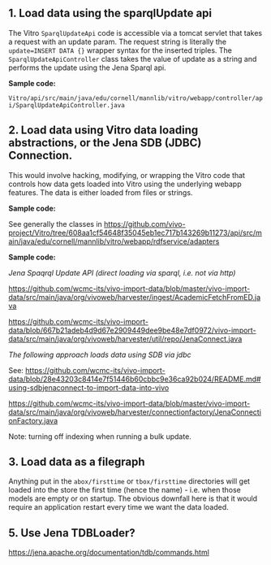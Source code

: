 ## 1. Load data using the sparqlUpdate api

The Vitro `SparqlUpdateApi` code is accessible via a tomcat servlet that takes a request with an update param. The request string is literally the `update=INSERT DATA {}` wrapper syntax for the inserted triples. The `SparqlUpdateApiController` class takes the value of update as a string and performs the update using the Jena Sparql api.

**Sample code:**

`Vitro/api/src/main/java/edu/cornell/mannlib/vitro/webapp/controller/api/SparqlUpdateApiController.java`

## 2. Load data using Vitro data loading abstractions, or the Jena SDB (JDBC) Connection.

This would involve hacking, modifying, or wrapping the Vitro code that controls how data gets loaded into Vitro using the underlying webapp features. The data is either loaded from files or strings.

**Sample code:**

See generally the classes in https://github.com/vivo-project/Vitro/tree/608aa1cf54648f35045eb1ec717b143269b11273/api/src/main/java/edu/cornell/mannlib/vitro/webapp/rdfservice/adapters

**Sample code:**

_Jena Spaqrql Update API (direct loading via sparql, i.e. not via http)_

https://github.com/wcmc-its/vivo-import-data/blob/master/vivo-import-data/src/main/java/org/vivoweb/harvester/ingest/AcademicFetchFromED.java

https://github.com/wcmc-its/vivo-import-data/blob/667b21adeb4d9d67e2909449dee9be48e7df0972/vivo-import-data/src/main/java/org/vivoweb/harvester/util/repo/JenaConnect.java

_The following approach loads data using SDB via jdbc_

See: https://github.com/wcmc-its/vivo-import-data/blob/28e43203c8414e7f51446b60cbbc9e36ca92b024/README.md#using-sdbjenaconnect-to-import-data-into-vivo

https://github.com/wcmc-its/vivo-import-data/blob/master/vivo-import-data/src/main/java/org/vivoweb/harvester/connectionfactory/JenaConnectionFactory.java

Note: turning off indexing when running a bulk update.

## 3. Load data as a filegraph
Anything put in the `abox/firsttime` or `tbox/firsttime` directories will get loaded into the store the first time (hence the name) - i.e. when those models are empty or on startup. The obvious downfall here is that it would require an application restart every time we want the data loaded.

## 5. Use Jena TDBLoader?

https://jena.apache.org/documentation/tdb/commands.html